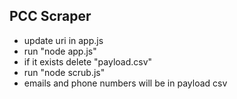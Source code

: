 ## PCC Scraper
* update uri in app.js
* run "node app.js"
* if it exists delete "payload.csv"
* run "node scrub.js"
* emails and phone numbers will be in payload csv
